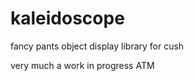 kaleidoscope
=============
fancy pants object display library for cush

very much a work in progress ATM
